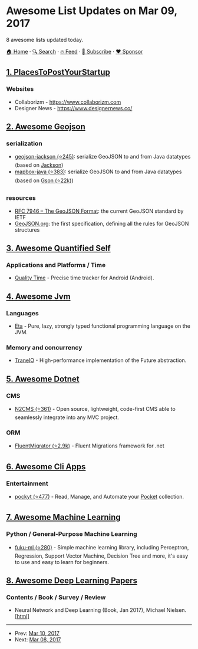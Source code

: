 # Awesome List Updates on Mar 09, 2017

8 awesome lists updated today.

[🏠 Home](/README.md) · [🔍 Search](https://www.trackawesomelist.com/search/) · [🔥 Feed](https://www.trackawesomelist.com/rss.xml) · [📮 Subscribe](https://trackawesomelist.us17.list-manage.com/subscribe?u=d2f0117aa829c83a63ec63c2f&id=36a103854c) · [❤️  Sponsor](https://github.com/sponsors/theowenyoung)



## [1. PlacesToPostYourStartup](/content/mmccaff/PlacesToPostYourStartup/README.md)

### Websites

*   Collaborizm - <https://www.collaborizm.com>
*   Designer News - <https://www.designernews.co/>

## [2. Awesome Geojson](/content/tmcw/awesome-geojson/README.md)

### serialization

*   [geojson-jackson (⭐245)](https://github.com/opendatalab-de/geojson-jackson): serialize GeoJSON to and from Java datatypes (based on [Jackson](http://wiki.fasterxml.com/JacksonHome))
*   [mapbox-java (⭐383)](https://github.com/mapbox/mapbox-java): serialize GeoJSON to and from Java datatypes (based on [Gson (⭐22k)](https://github.com/google/gson))

### resources

*   [RFC 7946 – The GeoJSON Format](https://tools.ietf.org/html/rfc7946): the current GeoJSON standard by IETF
*   [GeoJSON.org](http://geojson.org/): the first specification, defining all the rules for GeoJSON structures

## [3. Awesome Quantified Self](/content/woop/awesome-quantified-self/README.md)

### Applications and Platforms / Time

*   [Quality Time](http://www.qualitytimeapp.com/) - Precise time tracker for Android (Android).

## [4. Awesome Jvm](/content/deephacks/awesome-jvm/README.md)

### Languages

*   [Eta](http://eta-lang.org/) - Pure, lazy, strongly typed functional programming language on the JVM.

### Memory and concurrency

*   [TraneIO](http://trane.io/) - High-performance implementation of the Future abstraction.

## [5. Awesome Dotnet](/content/quozd/awesome-dotnet/README.md)

### CMS

*   [N2CMS (⭐361)](https://github.com/n2cms/n2cms) - Open source, lightweight, code-first CMS able to seamlessly integrate into any MVC project.

### ORM

*   [FluentMigrator (⭐2.9k)](https://github.com/fluentmigrator/fluentmigrator) - Fluent Migrations framework for .net

## [6. Awesome Cli Apps](/content/agarrharr/awesome-cli-apps/README.md)

### Entertainment

*   [pockyt (⭐477)](https://github.com/arvindch/pockyt) - Read, Manage, and Automate your [Pocket](https://getpocket.com) collection.

## [7. Awesome Machine Learning](/content/josephmisiti/awesome-machine-learning/README.md)

### Python / General-Purpose Machine Learning

*   [fuku-ml (⭐280)](https://github.com/fukuball/fuku-ml) - Simple machine learning library, including Perceptron, Regression, Support Vector Machine, Decision Tree and more, it's easy to use and easy to learn for beginners.

## [8. Awesome Deep Learning Papers](/content/terryum/awesome-deep-learning-papers/README.md)

### Contents / Book / Survey / Review

*   Neural Network and Deep Learning (Book, Jan 2017), Michael Nielsen. [\[html\]](http://neuralnetworksanddeeplearning.com/index.html)

---

- Prev: [Mar 10, 2017](/content/2017/03/10/README.md)
- Next: [Mar 08, 2017](/content/2017/03/08/README.md)